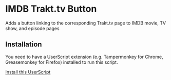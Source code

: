 # IMDB Trakt.tv Button
Adds a button linking to the corresponding Trakt.tv page to IMDB movie, TV show, and episode pages

## Installation
You need to have a UserScript extension (e.g. Tampermonkey for Chrome, Greasemonkey for Firefox) installed to run this script.

[Install this UserScript](https://github.com/SecretUnicorn/IMDB-Chart-Trakt.tv-Button/raw/master/imdb_trakttv_button.user.js)
